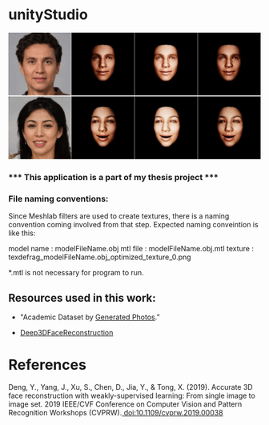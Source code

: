 # unityStudio

<p align="center"> 
<img src="/images/samples.gif">
</p>



### *** This application is a part of my thesis project ***

### File naming conventions:

Since Meshlab filters are used to create textures, there is a naming convention coming involved from that step.
Expected naming conveintion is like this:

model name : modelFileName.obj
mtl file   : modelFileName.obj.mtl
texture    : texdefrag_modelFileName.obj_optimized_texture_0.png

*.mtl is not necessary for program to run. 



## Resources used in this work:

* "Academic Dataset by [Generated Photos](https://2e606b85-de83-415a-80eb-fd4ff6951e24.pipedrive.email/c/24m7392n47/0499788q94/z48ozwmvyq/0?redirectUrl=https%3A%2F%2Fgenerated.photos).”

* [Deep3DFaceReconstruction ](https://github.com/microsoft/Deep3DFaceReconstruction)


# References

Deng, Y., Yang, J., Xu, S., Chen, D., Jia, Y., &amp; Tong, X. (2019). Accurate 3D face reconstruction with weakly-supervised learning: From single image to image set. 2019 IEEE/CVF Conference on Computer Vision and Pattern Recognition Workshops (CVPRW).[ doi:10.1109/cvprw.2019.00038 ](https://ieeexplore.ieee.org/document/9025463) 


